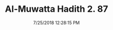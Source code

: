 ---
title        : "Al-Muwatta Hadith 2. 87"
date         : 7/25/2018 12:28:15 PM
draft        : false
type         : "hadith"
layout       : "hadith"
BookCode     : "AMH"
VolumeNumber : "2"
HadithNumber : "87"
categories  :  ["Purity - Ghusl of a Woman when She Experiences the Same as a Man in Her Sleep"]
---